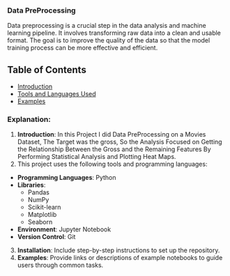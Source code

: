 ### Data PreProcessing 
Data preprocessing is a crucial step in the data analysis and machine learning pipeline. It involves transforming raw data into a clean and usable format. The goal is to improve the quality of the data so that the model training process can be more effective and efficient.

## Table of Contents

- [Introduction](#introduction)
- [Tools and Languages Used](#ToolsandLanguageUsed)
- [Examples](#examples)

### Explanation:

1. **Introduction**: In this Project I did Data PreProcessing on a Movies Dataset, The Target was the gross, So the Analysis Focused on Getting the Relationship Between the Gross and the Remaining Features By Performing Statistical Analysis and Plotting Heat Maps.
2. This project uses the following tools and programming languages:
- **Programming Languages**: Python
- **Libraries**:
  - Pandas
  - NumPy
  - Scikit-learn
  - Matplotlib
  - Seaborn
- **Environment**: Jupyter Notebook
- **Version Control**: Git
3. **Installation**: Include step-by-step instructions to set up the repository.
4. **Examples**: Provide links or descriptions of example notebooks to guide users through common tasks.
